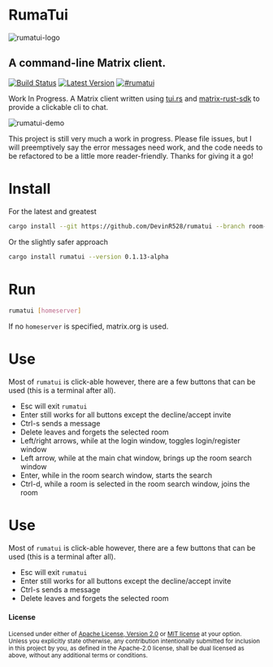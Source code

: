 # RumaTui
![rumatui-logo](https://github.com/DevinR528/RumaTui/blob/master/resources/small_logo.gif)
## A command-line Matrix client.
[![Build Status](https://travis-ci.com/DevinR528/rumatui.svg?branch=master)](https://travis-ci.com/DevinR528/rumatui)
[![Latest Version](https://img.shields.io/crates/v/rumatui.svg)](https://crates.io/crates/rumatui)
[![#rumatui](https://img.shields.io/badge/matrix-%23rumatui-purple?style=flat-square)](https://matrix.to/#/#rumatui:matrix.org)

Work In Progress. A Matrix client written using [tui.rs](https://github.com/fdehau/tui-rs) and [matrix-rust-sdk](https://github.com/matrix-org/matrix-rust-sdk) to provide a clickable cli to chat.

![rumatui-demo](https://github.com/DevinR528/rumatui/blob/master/resources/rumatui-notice.gif)

This project is still very much a work in progress. Please file issues, but I will preemptively say the error messages need work, and the code needs to be refactored to be a little more reader-friendly. Thanks for giving it a go!

# Install
For the latest and greatest
```bash
cargo install --git https://github.com/DevinR528/rumatui --branch room-search
```
Or the slightly safer approach
```bash
cargo install rumatui --version 0.1.13-alpha
```

# Run
```bash
rumatui [homeserver]
```

If no `homeserver` is specified, matrix.org is used.

# Use

Most of `rumatui` is click-able however, there are a few buttons that can be used (this is a terminal after all).

* Esc will exit `rumatui`
* Enter still works for all buttons except the decline/accept invite
* Ctrl-s sends a message
* Delete leaves and forgets the selected room
* Left/right arrows, while at the login window, toggles login/register window
* Left arrow, while at the main chat window, brings up the room search window
* Enter, while in the room search window, starts the search
* Ctrl-d, while a room is selected in the room search window, joins the room

# Use

Most of `rumatui` is click-able however, there are a few buttons that can be used (this is a terminal after all).

* Esc will exit `rumatui`
* Enter still works for all buttons except the decline/accept invite
* Ctrl-s sends a message
* Delete leaves and forgets the selected room

#### License
<sup>
Licensed under either of <a href="LICENSE-APACHE">Apache License, Version
2.0</a> or <a href="LICENSE-MIT">MIT license</a> at your option.
</sup>

<br>

<sub>
Unless you explicitly state otherwise, any contribution intentionally submitted
for inclusion in this project by you, as defined in the Apache-2.0 license,
shall be dual licensed as above, without any additional terms or conditions.
</sub>
